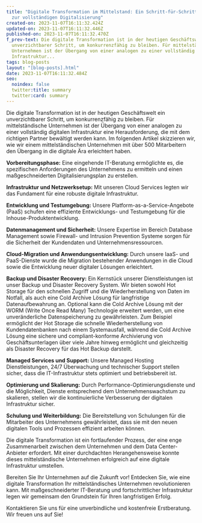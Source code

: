 ```yaml
---
title: "Digitale Transformation im Mittelstand: Ein Schritt-für-Schritt Ansatz
  zur vollständigen Digitalisierung"
created-on: 2023-11-07T16:11:32.424Z
updated-on: 2023-11-07T16:11:32.446Z
published-on: 2023-11-07T16:11:32.470Z
f_prev-text: Die digitale Transformation ist in der heutigen Geschäftswelt ein
  unverzichtbarer Schritt, um konkurrenzfähig zu bleiben. Für mittelständische
  Unternehmen ist der Übergang von einer analogen zu einer vollständig digitalen
  Infrastruktur...
tags: blog-posts
layout: "[blog-posts].html"
date: 2023-11-07T16:11:32.484Z
seo:
  noindex: false
  twitter:title: summary
  twitter:card: summary
---
```

Die digitale Transformation ist in der heutigen Geschäftswelt ein unverzichtbarer Schritt, um konkurrenzfähig zu bleiben. Für mittelständische Unternehmen ist der Übergang von einer analogen zu einer vollständig digitalen Infrastruktur eine Herausforderung, die mit dem richtigen Partner bewältigt werden kann. Im folgenden Artikel skizzieren wir, wie wir einem mittelständischen Unternehmen mit über 500 Mitarbeitern den Übergang in die digitale Ära erleichtert haben.

**Vorbereitungsphase:** Eine eingehende IT-Beratung ermöglichte es, die spezifischen Anforderungen des Unternehmens zu ermitteln und einen maßgeschneiderten Digitalisierungsplan zu erstellen.

**Infrastruktur und Netzwerksetup:** Mit unseren Cloud Services legten wir das Fundament für eine robuste digitale Infrastruktur.

**Entwicklung und Testumgebung:** Unsere Platform-as-a-Service-Angebote (PaaS) schufen eine effiziente Entwicklungs- und Testumgebung für die Inhouse-Produktentwicklung.

**Datenmanagement und Sicherheit:** Unsere Expertise im Bereich Database Management sowie Firewall- und Intrusion Prevention Systeme sorgen für die Sicherheit der Kundendaten und Unternehmensressourcen.

**Cloud-Migration und Anwendungsentwicklung:** Durch unsere IaaS- und PaaS-Dienste wurde die Migration bestehender Anwendungen in die Cloud sowie die Entwicklung neuer digitaler Lösungen erleichtert.

**Backup und Disaster Recovery:** Ein Kernstück unserer Dienstleistungen ist unser Backup und Disaster Recovery System. Wir bieten sowohl Hot Storage für den schnellen Zugriff und die Wiederherstellung von Daten im Notfall, als auch eine Cold Archive Lösung für langfristige Datenaufbewahrung an. Optional kann die Cold Archive Lösung mit der WORM (Write Once Read Many) Technologie erweitert werden, um eine unveränderliche Datenspeicherung zu gewährleisten. Zum Beispiel ermöglicht der Hot Storage die schnelle Wiederherstellung von Kundendatenbanken nach einem Systemausfall, während die Cold Archive Lösung eine sichere und compliant-konforme Archivierung von Geschäftsunterlagen über viele Jahre hinweg ermöglicht und gleichzeitig als Disaster Recovery für das Hot Backup darstellt.

**Managed Services und Support:** Unsere Managed Hosting Dienstleistungen, 24/7 Überwachung und technischer Support stellen sicher, dass die IT-Infrastruktur stets optimiert und betriebsbereit ist.

**Optimierung und Skalierung:** Durch Performance-Optimierungsdienste und die Möglichkeit, Dienste entsprechend dem Unternehmenswachstum zu skalieren, stellen wir die kontinuierliche Verbesserung der digitalen Infrastruktur sicher.

**Schulung und Weiterbildung:** Die Bereitstellung von Schulungen für die Mitarbeiter des Unternehmens gewährleistet, dass sie mit den neuen digitalen Tools und Prozessen effizient arbeiten können.

Die digitale Transformation ist ein fortlaufender Prozess, der eine enge Zusammenarbeit zwischen dem Unternehmen und dem Data Center-Anbieter erfordert. Mit einer durchdachten Herangehensweise konnte dieses mittelständische Unternehmen erfolgreich auf eine digitale Infrastruktur umstellen.

Bereiten Sie Ihr Unternehmen auf die Zukunft vor! Entdecken Sie, wie eine digitale Transformation Ihr mittelständisches Unternehmen revolutionieren kann. Mit maßgeschneiderter IT-Beratung und fortschrittlicher Infrastruktur legen wir gemeinsam den Grundstein für Ihren langfristigen Erfolg.

Kontaktieren Sie uns für eine unverbindliche und kostenfreie Erstberatung. Wir freuen uns auf Sie!